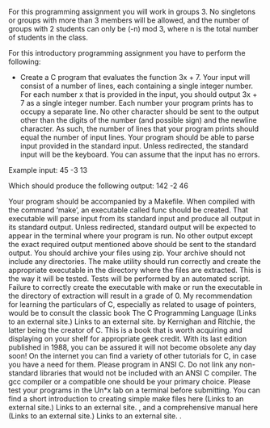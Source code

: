 For this programming assignment you will work in groups 3. No singletons or groups with more than 3 members will be allowed, and the number of groups with 2 students can only be (-n) mod 3, where n is the total number of students in the class.
 
For this introductory programming assignment you have to perform the following:
- Create a C program that evaluates the function 3x + 7.
Your input will consist of a number of lines, each containing a single integer number. For each number x that is provided in the input, you should output 3x + 7 as a single integer number. Each number your program prints has to occupy a separate line. No other character should be sent to the output other than the digits of the number (and possible sign) and the newline character. As such, the number of lines that your program prints should equal the number of input lines.
Your program should be able to parse input provided in the standard input. Unless redirected, the standard input will be the keyboard. You can assume that the input has no errors.
 
Example input:
45
-3
13
 
Which should produce the following output:
142
-2
46
 
Your program should be accompanied by a Makefile. When compiled with the command ‘make’, an executable called func should be created. That executable will parse input from its standard input and produce all output in its standard output. Unless redirected, standard output will be expected to appear in the terminal where your program is run. No other output except the exact required output mentioned above should be sent to the standard output.
You should archive your files using zip. Your archive should not include any directories. The make utility should run correctly and create the appropriate executable in the directory where the files are extracted. This is the way it will be tested. Tests will be performed by an automated script. Failure to correctly create the executable with make or run the executable in the directory of extraction will result in a grade of 0.
My recommendation for learning the particulars of C, especially as related to usage of pointers, would be to consult the classic book The C Programming Language
 (Links to an external site.)
Links to an external site.
 by Kernighan and Ritchie, the latter being the creator of C. This is a book that is worth acquiring and displaying on your shelf for appropriate geek credit. With its last edition published in 1988, you can be assured it will not become obsolete any day soon!
On the internet you can find a variety of other tutorials for C, in case you have a need for them.
Please program in ANSI C. Do not link any non-standard libraries that would not be included with an ANSI C compiler. The gcc compiler or a compatible one should be your primary choice. Please test your programs in the Un*x lab on a terminal before submitting.
You can find a short introduction to creating simple make files here
 (Links to an external site.)
Links to an external site.
, and a comprehensive manual here
 (Links to an external site.)
Links to an external site.
.
